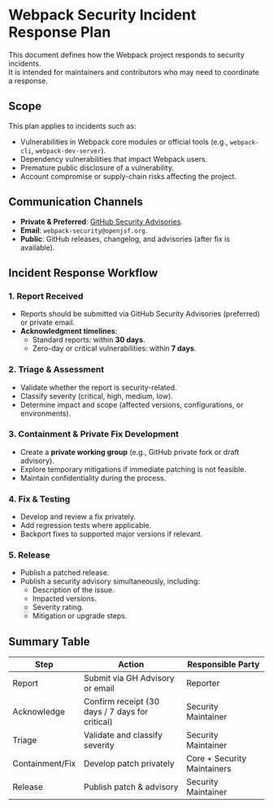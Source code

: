 # Webpack Security Incident Response Plan

This document defines how the Webpack project responds to security incidents.  
 It is intended for maintainers and contributors who may need to coordinate a response.

## Scope

This plan applies to incidents such as:

- Vulnerabilities in Webpack core modules or official tools (e.g., `webpack-cli`, `webpack-dev-server`).
- Dependency vulnerabilities that impact Webpack users.
- Premature public disclosure of a vulnerability.
- Account compromise or supply-chain risks affecting the project.

## Communication Channels

- **Private & Preferred**: [GitHub Security Advisories](https://github.com/webpack/webpack/security/advisories).
- **Email**: `webpack-security@openjsf.org`.
- **Public**: GitHub releases, changelog, and advisories (after fix is available).

## Incident Response Workflow

### 1. Report Received

- Reports should be submitted via GitHub Security Advisories (preferred) or private email.
- **Acknowledgment timelines**:
  - Standard reports: within **30 days**.
  - Zero-day or critical vulnerabilities: within **7 days**.

### 2. Triage & Assessment

- Validate whether the report is security-related.
- Classify severity (critical, high, medium, low).
- Determine impact and scope (affected versions, configurations, or environments).

### 3. Containment & Private Fix Development

- Create a **private working group** (e.g., GitHub private fork or draft advisory).
- Explore temporary mitigations if immediate patching is not feasible.
- Maintain confidentiality during the process.

### 4. Fix & Testing

- Develop and review a fix privately.
- Add regression tests where applicable.
- Backport fixes to supported major versions if relevant.

### 5. Release

- Publish a patched release.
- Publish a security advisory simultaneously, including:
  - Description of the issue.
  - Impacted versions.
  - Severity rating.
  - Mitigation or upgrade steps.

## Summary Table

| Step            | Action                                          | Responsible Party           |
| --------------- | ----------------------------------------------- | --------------------------- |
| Report          | Submit via GH Advisory or email                 | Reporter                    |
| Acknowledge     | Confirm receipt (30 days / 7 days for critical) | Security Maintainer         |
| Triage          | Validate and classify severity                  | Security Maintainer         |
| Containment/Fix | Develop patch privately                         | Core + Security Maintainers |
| Release         | Publish patch & advisory                        | Security Maintainer         |
